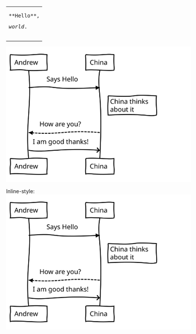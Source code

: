 

<table><tr><td>
<pre>
**Hello**,
<p><em>world</em>.
</pre></p>
</td></tr></table>

<img src="./sadsa.svg">

Inline-style: 
![alt text](./sadsa "Logo Title Text 1")
